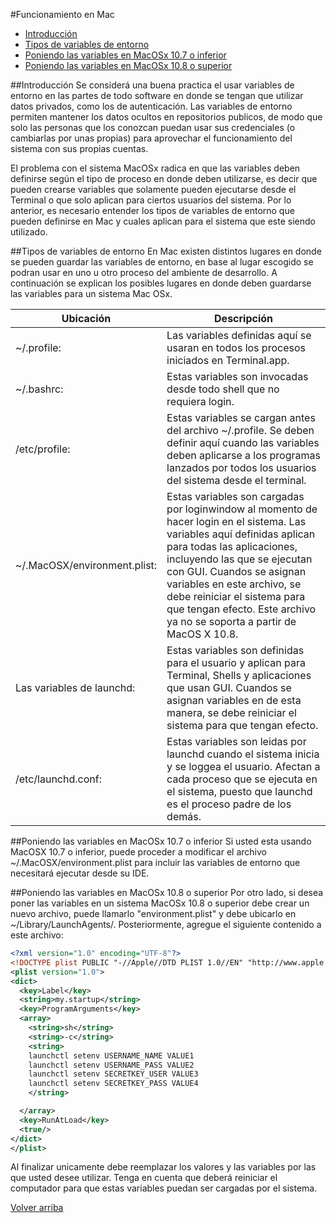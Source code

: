#Funcionamiento en Mac
-  [Introducción](#introduccion)
-  [Tipos de variables de entorno](#tipos-env)
-  [Poniendo las variables en MacOSx 10.7 o inferior](#poniendo-las-variables-10-7)
-  [Poniendo las variables en MacOSx 10.8 o superior](#poniendo-las-variables-10-8)

##Introducción
Se considerá una buena practica el usar variables de entorno en las partes de todo software en donde se tengan que utilizar datos privados, como los de autenticación. Las variables de entorno permiten mantener los datos ocultos en repositorios publicos, de modo que solo las personas que los conozcan puedan usar sus credenciales (o cambiarlas por unas propias) para aprovechar el funcionamiento del sistema con sus propias cuentas.

El problema con el sistema MacOSx radica en que las variables deben definirse según el tipo de proceso en donde deben utilizarse, es decir que pueden crearse variables que solamente pueden ejecutarse desde el Terminal o que solo aplican para ciertos usuarios del sistema. Por lo anterior, es necesario entender los tipos de variables de entorno que pueden definirse en Mac y cuales aplican para el sistema que este siendo utilizado.

##Tipos de variables de entorno
En Mac existen distintos lugares en donde se pueden guardar las variables de entorno, en base al lugar escogido se podran usar en uno u otro proceso del ambiente de desarrollo. A continuación se explican los posibles lugares en donde deben guardarse las variables para un sistema Mac OSx.

Ubicación  | Descripción
---------- | -------------
~/.profile:   | Las variables definidas aquí se usaran en todos los procesos iniciados en Terminal.app.
~/.bashrc:    | Estas variables son invocadas desde todo shell que no requiera login.
/etc/profile: | Estas variables se cargan antes del archivo ~/.profile. Se deben definir aquí cuando las variables deben aplicarse a los programas lanzados por todos los usuarios del sistema desde el terminal.
~/.MacOSX/environment.plist: | Estas variables son cargadas por loginwindow al momento de hacer login en el sistema. Las variables aquí definidas aplican para todas las aplicaciones, incluyendo las que se ejecutan con GUI. Cuandos se asignan variables en este archivo, se debe reiniciar el sistema para que tengan efecto. Este archivo ya no se soporta a partir de MacOS X 10.8.
Las variables de launchd: | Estas variables son definidas para el usuario y aplican para Terminal, Shells y aplicaciones que usan GUI. Cuandos se asignan variables en de esta manera, se debe reiniciar el sistema para que tengan efecto.
/etc/launchd.conf: | Estas variables son leidas por launchd cuando el sistema inicia y se loggea el usuario. Afectan a cada proceso que se ejecuta en el sistema, puesto que launchd es el proceso padre de los demás.

##Poniendo las variables en MacOSx 10.7 o inferior
Si usted esta usando MacOSX 10.7 o inferior, puede proceder a modificar el archivo ~/.MacOSX/environment.plist para incluir las variables de entorno que necesitará ejecutar desde su IDE.

##Poniendo las variables en MacOSx 10.8 o superior
Por otro lado, si desea poner las variables en un sistema MacOSx 10.8 o superior debe crear un nuevo archivo, puede llamarlo "environment.plist" y debe ubicarlo en ~/Library/LaunchAgents/. Posteriormente, agregue el siguiente contenido a este archivo:
```xml
<?xml version="1.0" encoding="UTF-8"?>
<!DOCTYPE plist PUBLIC "-//Apple//DTD PLIST 1.0//EN" "http://www.apple.com/DTDs/PropertyList-1.0.dtd">
<plist version="1.0">
<dict>
  <key>Label</key>
  <string>my.startup</string>
  <key>ProgramArguments</key>
  <array>
    <string>sh</string>
    <string>-c</string>
    <string>
    launchctl setenv USERNAME_NAME VALUE1
    launchctl setenv USERNAME_PASS VALUE2
    launchctl setenv SECRETKEY_USER VALUE3
    launchctl setenv SECRETKEY_PASS VALUE4
    </string>

  </array>
  <key>RunAtLoad</key>
  <true/>
</dict>
</plist>
```
Al finalizar unicamente debe reemplazar los valores y las variables por las que usted desee utilizar. Tenga en cuenta que deberá reiniciar el computador para que estas variables puedan ser cargadas por el sistema.

[Volver arriba](#tabla-de-contenidos)


